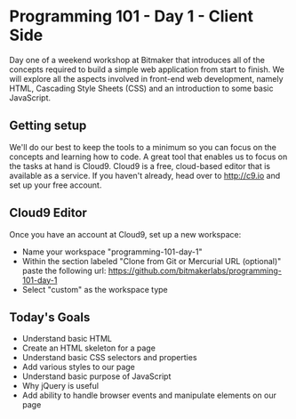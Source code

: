 # Programming 101 - Day 1 - Client Side

Day one of a weekend workshop at Bitmaker that introduces all of the concepts required to build a simple web application from start to finish. We will explore all the aspects involved in front-end web development, namely HTML, Cascading Style Sheets (CSS) and an introduction to some basic JavaScript.

## Getting setup

We'll do our best to keep the tools to a minimum so you can focus on the concepts and learning how to code. A great tool that enables us to focus on the tasks at hand is Cloud9. Cloud9 is a free, cloud-based editor that is available as a service. If you haven't already, head over to http://c9.io and set up your free account.

## Cloud9 Editor

Once you have an account at Cloud9, set up a new workspace:

* Name your workspace "programming-101-day-1"
* Within the section labeled "Clone from Git or Mercurial URL (optional)" paste the following url: https://github.com/bitmakerlabs/programming-101-day-1
* Select "custom" as the workspace type

## Today's Goals

* Understand basic HTML
* Create an HTML skeleton for a page
* Understand basic CSS selectors and properties
* Add various styles to our page
* Understand basic purpose of JavaScript
* Why jQuery is useful
* Add ability to handle browser events and manipulate elements on our page
